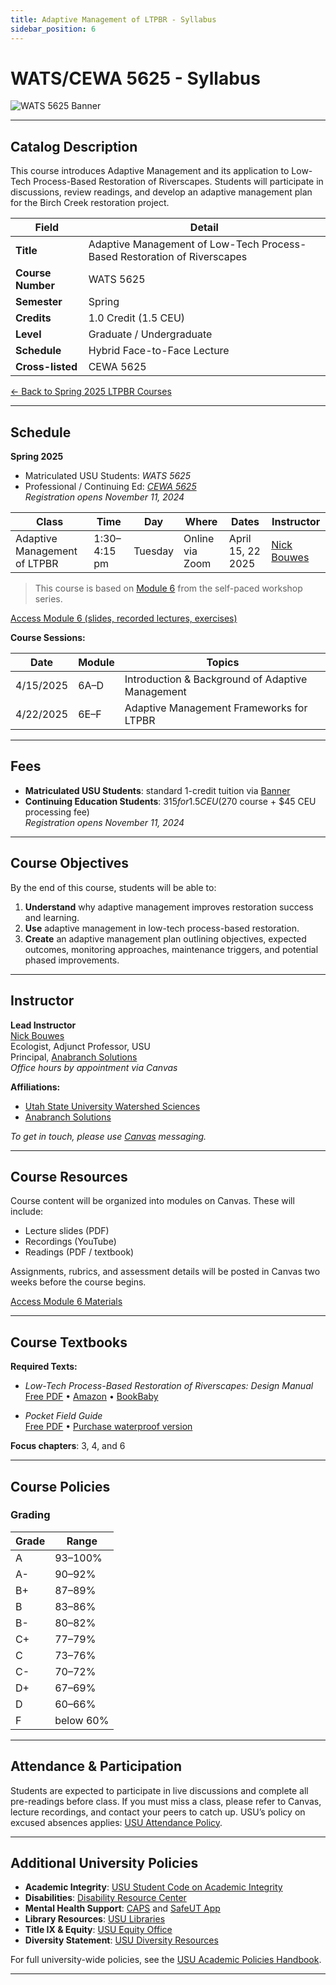 ```yaml
---
title: Adaptive Management of LTPBR - Syllabus
sidebar_position: 6
---
```


# WATS/CEWA 5625 - Syllabus

![WATS 5625 Banner](/img/courses/WATS-5625_header_C.png)

---

## Catalog Description

This course introduces Adaptive Management and its application to Low-Tech Process-Based Restoration of Riverscapes. Students will participate in discussions, review readings, and develop an adaptive management plan for the Birch Creek restoration project.

| **Field** | **Detail** |
|-----------|------------|
| **Title** | Adaptive Management of Low-Tech Process-Based Restoration of Riverscapes |
| **Course Number** | WATS 5625 |
| **Semester** | Spring |
| **Credits** | 1.0 Credit (1.5 CEU) |
| **Level** | Graduate / Undergraduate |
| **Schedule** | Hybrid Face-to-Face Lecture |
| **Cross-listed** | CEWA 5625 |

[← Back to Spring 2025 LTPBR Courses](/workshops/2025/USU/)

---

## Schedule

**Spring 2025**

- Matriculated USU Students: *WATS 5625*
- Professional / Continuing Ed: *[CEWA 5625](https://cpe.usu.edu/search/publicCourseSearchDetails.do?method=load&courseId=1015430)*  
  _Registration opens November 11, 2024_

| Class | Time | Day | Where | Dates | Instructor |
|-------|------|-----|-------|-------|------------|
| Adaptive Management of LTPBR | 1:30–4:15 pm | Tuesday | Online via Zoom | April 15, 22 2025 | [Nick Bouwes](/workshops/2020/SGI/#instruction-team) |

> This course is based on [Module 6](/workshops/2020/SGI/Modules/module6.html) from the self-paced workshop series.  

[Access Module 6 (slides, recorded lectures, exercises)](/workshops/2020/SGI/Modules/module6)

**Course Sessions:**

| Date | Module | Topics |
|------|--------|--------|
| 4/15/2025 | 6A–D | Introduction & Background of Adaptive Management |
| 4/22/2025 | 6E–F | Adaptive Management Frameworks for LTPBR |

---

## Fees

- **Matriculated USU Students**: standard 1-credit tuition via [Banner](http://banner.usu.edu)
- **Continuing Education Students**: $315 for 1.5 CEU ($270 course + $45 CEU processing fee)  
  *Registration opens November 11, 2024*

---

## Course Objectives

By the end of this course, students will be able to:

1. **Understand** why adaptive management improves restoration success and learning.  
2. **Use** adaptive management in low-tech process-based restoration.  
3. **Create** an adaptive management plan outlining objectives, expected outcomes, monitoring approaches, maintenance triggers, and potential phased improvements.

---

## Instructor

**Lead Instructor**  
[Nick Bouwes](https://www.researchgate.net/profile/Nick_Bouwes)  
Ecologist, Adjunct Professor, USU  
Principal, [Anabranch Solutions](https://www.anabranchsolutions.com/nick-bouwes.html)  
*Office hours by appointment via Canvas*

**Affiliations:**

- [Utah State University Watershed Sciences](https://qcnr.usu.edu/wats/index)
- [Anabranch Solutions](https://www.anabranchsolutions.com/)

*To get in touch, please use [Canvas](https://usu.instructure.com/courses/700765) messaging.*

---

## Course Resources

Course content will be organized into modules on Canvas. These will include:

- Lecture slides (PDF)
- Recordings (YouTube)
- Readings (PDF / textbook)

Assignments, rubrics, and assessment details will be posted in Canvas two weeks before the course begins.

[Access Module 6 Materials](/workshops/2020/SGI/Modules/module6)

---

## Course Textbooks

**Required Texts:**

- *Low-Tech Process-Based Restoration of Riverscapes: Design Manual*  
  [Free PDF](/manual) • [Amazon](https://www.amazon.com/Low-Tech-Process-Based-Restoration-Riverscapes-Design/dp/1543972993) • [BookBaby](https://store.bookbaby.com/bookshop/book/index.aspx?bookURL=Low-Tech-Process-Based-Restoration-of-Riverscapes)

- *Pocket Field Guide*  
  [Free PDF](/resources/pocket) • [Purchase waterproof version](http://www.anabranchsolutions.com/store/p7/pocketguide.html)

**Focus chapters**: 3, 4, and 6

---

## Course Policies

### Grading

| Grade | Range |
|-------|-------|
| A | 93–100% |
| A- | 90–92% |
| B+ | 87–89% |
| B | 83–86% |
| B- | 80–82% |
| C+ | 77–79% |
| C | 73–76% |
| C- | 70–72% |
| D+ | 67–69% |
| D | 60–66% |
| F | below 60% |

---

## Attendance & Participation

Students are expected to participate in live discussions and complete all pre-readings before class. If you must miss a class, please refer to Canvas, lecture recordings, and contact your peers to catch up. USU’s policy on excused absences applies: [USU Attendance Policy](https://catalog.usu.edu/content.php?catoid=12&navoid=3160).

---

## Additional University Policies

- **Academic Integrity**: [USU Student Code on Academic Integrity](https://studentconduct.usu.edu/studentcode/article6)  
- **Disabilities**: [Disability Resource Center](http://www.usu.edu/drc/)  
- **Mental Health Support**: [CAPS](https://counseling.usu.edu/) and [SafeUT App](https://healthcare.utah.edu/uni/programs/safe-ut-smartphone-app)  
- **Library Resources**: [USU Libraries](http://libguides.usu.edu/rc)  
- **Title IX & Equity**: [USU Equity Office](https://equity.usu.edu/)  
- **Diversity Statement**: [USU Diversity Resources](https://www.usu.edu/provost/diversity)  

For full university-wide policies, see the [USU Academic Policies Handbook](http://www.usu.edu/provost/faculty-life/syllabus.cfm).

---
